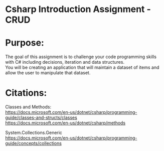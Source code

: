 # Csharp Introduction Assignment - CRUD

# Purpose:
The goal of this assignment is to challenge your code programming skills with C# including decisions, iteration and data structures.  
You will be creating an application that will maintain a dataset of items and allow the user to manipulate that dataset.  

# Citations:

Classes and Methods:  
https://docs.microsoft.com/en-us/dotnet/csharp/programming-guide/classes-and-structs/classes  
https://docs.microsoft.com/en-us/dotnet/csharp/methods  

System.Collections.Generic  
https://docs.microsoft.com/en-us/dotnet/csharp/programming-guide/concepts/collections  

